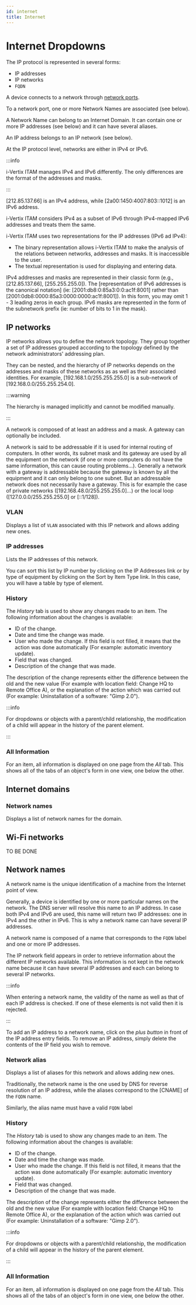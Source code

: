```yaml
---
id: internet
title: Internet
---
```


# Internet Dropdowns

The IP protocol is represented in several forms:

- IP addresses
- IP networks
- `FQDN`

A device connects to a network through
[network ports](../../../modules/assets/tabs/network-ports).

To a network port, one or more Network Names are associated (see below).

A Network Name can belong to an Internet Domain. It can contain one or
more IP addresses (see below) and it can have several aliases.

An IP address belongs to an IP network (see below).

At the IP protocol level, networks are either in IPv4 or IPv6.

:::info

i-Vertix ITAM manages IPv4 and IPv6 differently. The only differences are the
format of the addresses and masks.

:::

[212.85.137.66] is an IPv4 address, while
[2a00:1450:4007:803::1012] is an IPv6 address.

i-Vertix ITAM considers IPv4 as a subset of IPv6 through IPv4-mapped IPv6
addresses and treats them the same.

i-Vertix ITAM uses two representations for the IP addresses (IPv6 ad IPv4):

- The binary representation allows i-Vertix ITAM to make the analysis of the
  relations between networks, addresses and masks. It is inaccessible to
  the user.
- The textual representation is used for displaying and entering data.

IPv4 addresses and masks are represented in their classic form (e.g.,
[212.85.137.66], [255.255.255.0]). The
[representation of IPv6 addresses is the canonical notation]
(ie: [2001:db8:0:85a3:0:0:ac1f:8001] rather than
[2001:0db8:0000:85a3:0000:0000:ac1f:8001]). In this form,
you may omit 1 - 3 leading zeros in each group. IPv6 masks are
represented in the form of the subnetwork prefix (ie: number of bits to
1 in the mask).

## IP networks

IP networks allows you to define the network topology. They group
together a set of IP addresses grouped according to the topology defined
by the network administrators' addressing plan.

They can be nested, and the hierarchy of IP networks depends on the
addresses and masks of these networks as as well as their associated
identities. For example, [192.168.1.0/255.255.255.0] is a
sub-network of [192.168.0.0/255.255.254.0].

:::warning

The hierarchy is managed implicitly and cannot be modified manually.

:::

A network is composed of at least an address and a mask. A gateway can
optionally be included.

A network is said to be addressable if it is used for internal routing
of computers. In other words, its subnet mask and its gateway are used
by all the equipment on the network (if one or more computers do not
have the same information, this can cause routing problems...).
Generally a network with a gateway is addressable because the gateway is
known by all the equipment and it can only belong to one subnet. But an
addressable network does not necessarily have a gateway. This is for
example the case of private networks
([192.168.48.0/255.255.255.0]...) or the local loop
([127.0.0.0/255.255.255.0] or [::1/128]).

### VLAN

Displays a list of `VLAN` associated with
this IP network and allows adding new ones.

### IP addresses

Lists the IP addresses of this network.

You can sort this list by IP number by clicking on the IP Addresses link
or by type of equipment by clicking on the Sort by Item Type link. In
this case, you will have a table by type of element.

### History

The *History* tab is used to show any changes made to an item. The
following information about the changes is available:

- ID of the change.
- Date and time the change was made.
- User who made the change. If this field is not filled, it means that
  the action was done automatically (For example: automatic inventory
  update).
- Field that was changed.
- Description of the change that was made.

The description of the change represents either the difference between
the old and the new value (For example with location field: Change HQ to
Remote Office A), or the explanation of the action which was carried out
(For example: Uninstallation of a software: "Gimp 2.0").

:::info

For dropdowns or objects with a parent/child relationship, the
modification of a child will appear in the history of the parent
element.

:::

### All Information

For an item, all information is displayed on one page from the *All*
tab. This shows all of the tabs of an object's form in one view, one
below the other.

## Internet domains

### Network names

Displays a list of network names for the domain.

## Wi-Fi networks

TO BE DONE

## Network names

A network name is the unique identification of a machine from the
Internet point of view.

Generally, a device is identified by one or more particular names on the
network. The DNS server will resolve this name to an IP address. In case
both IPv4 and IPv6 are used, this name will return two IP addresses: one
in IPv4 and the other in IPv6. This is why a network name can have
several IP addresses.

A network name is composed of a name that corresponds to the
`FQDN` label and one or more IP
addresses.

The IP network field appears in order to retrieve information about the
different IP networks available. This information is not kept in the
network name because it can have several IP addresses and each can
belong to several IP networks.

:::info

When entering a network name, the validity of the name as well as that
of each IP address is checked. If one of these elements is not valid
then it is rejected.

:::

To add an IP address to a network name, click on the *plus button* in
front of the IP address entry fields. To remove an IP address, simply
delete the contents of the IP field you wish to remove.

### Network alias

Displays a list of aliases for this network and allows adding new ones.

Traditionally, the network name is the one used by DNS for reverse
resolution of an IP address, while the aliases correspond to the
[CNAME] of the `FQDN` name.

Similarly, the alias name must have a valid `FQDN` label

### History

The *History* tab is used to show any changes made to an item. The
following information about the changes is available:

- ID of the change.
- Date and time the change was made.
- User who made the change. If this field is not filled, it means that
  the action was done automatically (For example: automatic inventory
  update).
- Field that was changed.
- Description of the change that was made.

The description of the change represents either the difference between
the old and the new value (For example with location field: Change HQ to
Remote Office A), or the explanation of the action which was carried out
(For example: Uninstallation of a software: "Gimp 2.0").

:::info

For dropdowns or objects with a parent/child relationship, the
modification of a child will appear in the history of the parent
element.

:::

### All Information

For an item, all information is displayed on one page from the *All*
tab. This shows all of the tabs of an object's form in one view, one
below the other.
